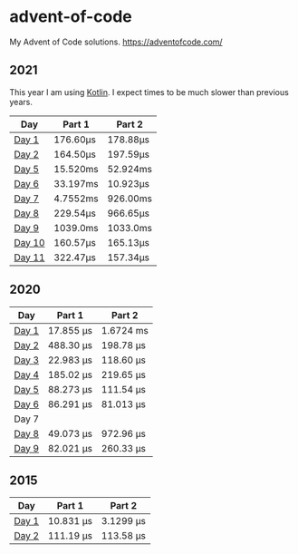 # advent-of-code
My Advent of Code solutions. https://adventofcode.com/

## 2021

This year I am using [Kotlin](https://kotlinlang.org/). I expect times to be much slower than previous years.

| Day                                                         | Part 1   | Part 2   |
| ----------------------------------------------------------- | -------- | -------- |
| [Day 1](2021/src/main/kotlin/com/trikzon/aoc2021/Day1.kt)   | 176.60µs | 178.88µs |
| [Day 2](2021/src/main/kotlin/com/trikzon/aoc2021/Day2.kt)   | 164.50µs | 197.59µs |
| [Day 5](2021/src/main/kotlin/com/trikzon/aoc2021/Day5.kt)   | 15.520ms | 52.924ms |
| [Day 6](2021/src/main/kotlin/com/trikzon/aoc2021/Day6.kt)   | 33.197ms | 10.923µs |
| [Day 7](2021/src/main/kotlin/com/trikzon/aoc2021/Day7.kt)   | 4.7552ms | 926.00ms |
| [Day 8](2021/src/main/kotlin/com/trikzon/aoc2021/Day8.kt)   | 229.54µs | 966.65µs |
| [Day 9](2021/src/main/kotlin/com/trikzon/aoc2021/Day9.kt)   | 1039.0ms | 1033.0ms |
| [Day 10](2021/src/main/kotlin/com/trikzon/aoc2021/Day10.kt) | 160.57µs | 165.13µs |
| [Day 11](2021/src/main/kotlin/com/trikzon/aoc2021/Day11.kt) | 322.47µs | 157.34µs |

## 2020

| Day                       | Part 1    | Part 2    |
| ------------------------- | --------- | --------- |
| [Day 1](2020/src/day1.rs) | 17.855 µs | 1.6724 ms |
| [Day 2](2020/src/day2.rs) | 488.30 µs | 198.78 µs |
| [Day 3](2020/src/day3.rs) | 22.983 µs | 118.60 µs |
| [Day 4](2020/src/day4.rs) | 185.02 µs | 219.65 µs |
| [Day 5](2020/src/day5.rs) | 88.273 µs | 111.54 µs |
| [Day 6](2020/src/day6.rs) | 86.291 µs | 81.013 µs |
| Day 7                     |           |           |
| [Day 8](2020/src/day8.rs) | 49.073 µs | 972.96 µs |
| [Day 9](2020/src/day9.rs) | 82.021 µs | 260.33 µs |

## 2015

| Day                       | Part 1    | Part 2    |
| ------------------------- | --------- | --------- |
| [Day 1](2015/src/day1.rs) | 10.831 µs | 3.1299 µs |
| [Day 2](2015/src/day2.rs) | 111.19 µs | 113.58 µs |

